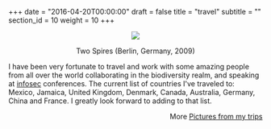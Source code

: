 +++
date = "2016-04-20T00:00:00"
draft = false
title = "travel"
subtitle = ""
section_id = 10
weight = 10
+++

<div align="center" alt="Two spires, Berlin, Germany" title="Two Spires, Berlin, Germany"><img src="img/travel.png">
    <cap class="photo-cap">
        <p class="cap">
            Two Spires (Berlin, Germany, 2009)
        </p>
    </cap>
</div>

I have been very fortunate to travel and work with some amazing people from all over the world collaborating in the biodiversity realm, and speaking at <a href="https://en.wikipedia.org/wiki/Information_security">infosec</a> conferences. The current list of countries I've traveled to: Mexico, Jamaica, United Kingdom, Denmark, Canada, Australia, Germany, China and France. I greatly look forward to adding to that list.

<div align="right">More <a href="https://secure.flickr.com/photos/fak3r/sets/">Pictures from my trips</a> 
